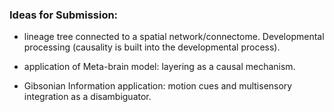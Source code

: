 ### Ideas for Submission:

* lineage tree connected to a spatial network/connectome. Developmental processing (causality is built into the developmental process).

* application of Meta-brain model: layering as a causal mechanism.

* Gibsonian Information application: motion cues and multisensory integration as a disambiguator.

